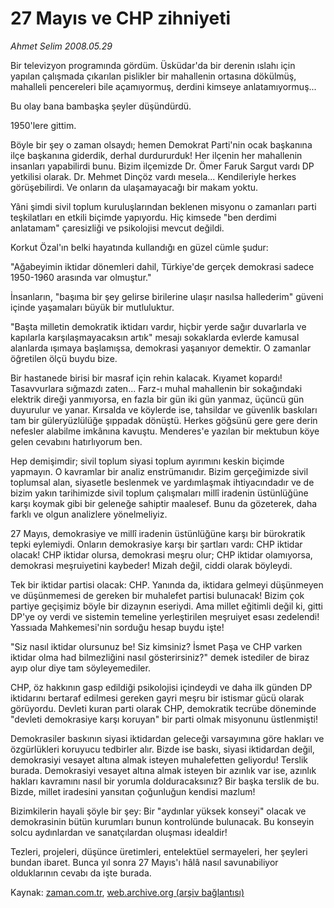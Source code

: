# 27 Mayıs ve  CHP zihniyeti

*Ahmet Selim 2008.05.29*

<tr><td class="metin" colspan="2" style="padding-top: 20px; padding-left: 5px; padding-right: 10px;">Bir televizyon programında gördüm. Üsküdar'da bir derenin ıslahı için yapılan çalışmada çıkarılan pislikler bir mahallenin ortasına dökülmüş, mahalleli pencereleri bile açamıyormuş, derdini kimseye anlatamıyormuş...</td></tr><tr><td class="metin" colspan="2" style="padding-top: 20px; padding-left: 5px; padding-right: 10px;"><p>Bu olay bana bambaşka şeyler düşündürdü.
<p> 1950'lere gittim. 
<p> Böyle bir şey o zaman olsaydı; hemen Demokrat Parti'nin ocak başkanına ilçe başkanına giderdik, derhal durdururduk! Her ilçenin her mahallenin insanları yapabilirdi bunu. Bizim ilçemizde Dr. Ömer Faruk Sargut vardı DP yetkilisi olarak. Dr. Mehmet Dinçöz vardı mesela... Kendileriyle herkes görüşebilirdi. Ve onların da ulaşamayacağı bir makam yoktu.
<p> Yâni şimdi sivil toplum kuruluşlarından beklenen misyonu o zamanları parti teşkilatları en etkili biçimde yapıyordu. Hiç kimsede "ben derdimi anlatamam" çaresizliği ve psikolojisi mevcut değildi. 
<p> Korkut Özal'ın belki hayatında kullandığı en güzel cümle şudur:
<p>"Ağabeyimin iktidar dönemleri dahil, Türkiye'de gerçek demokrasi sadece 1950-1960 arasında var olmuştur."
<p> İnsanların, "başıma bir şey gelirse birilerine ulaşır nasılsa hallederim" güveni içinde yaşamaları büyük bir mutluluktur.
<p> "Başta milletin demokratik iktidarı vardır, hiçbir yerde sağır duvarlarla ve kapılarla karşılaşmayacaksın artık" mesajı sokaklarda evlerde kamusal alanlarda ışımaya başlamışsa, demokrasi yaşanıyor demektir. O zamanlar öğretilen ölçü buydu bize.
<p> Bir hastanede birisi bir masraf için rehin kalacak. Kıyamet kopardı! Tasavvurlara sığmazdı zaten... Farz-ı muhal mahallenin bir sokağındaki elektrik direği yanmıyorsa, en fazla bir gün iki gün yanmaz, üçüncü gün duyurulur ve yanar. Kırsalda ve köylerde ise, tahsildar ve güvenlik baskıları tam bir güleryüzlülüğe şıppadak dönüştü. Herkes göğsünü gere gere derin nefesler alabilme imkânına kavuştu. Menderes'e yazılan bir mektubun köye gelen cevabını hatırlıyorum ben.
<p> Hep demişimdir; sivil toplum siyasi toplum ayırımını keskin biçimde yapmayın. O kavramlar bir analiz enstrümanıdır. Bizim gerçeğimizde sivil toplumsal alan, siyasetle beslenmek ve yardımlaşmak ihtiyacındadır ve de bizim yakın tarihimizde sivil toplum çalışmaları millî iradenin üstünlüğüne karşı koymak gibi bir geleneğe sahiptir maalesef. Bunu da gözeterek, daha farklı ve olgun analizlere yönelmeliyiz.
<p> 27 Mayıs, demokrasiye ve millî iradenin üstünlüğüne karşı bir bürokratik tepki eylemiydi. Onların demokrasiye karşı bir şartları vardı: CHP iktidar olacak! CHP iktidar olursa, demokrasi meşru olur; CHP iktidar olamıyorsa, demokrasi meşruiyetini kaybeder! Mizah değil, ciddi olarak böyleydi.
<p> Tek bir iktidar partisi olacak: CHP. Yanında da, iktidara gelmeyi düşünmeyen ve düşünmemesi de gereken bir muhalefet partisi bulunacak! Bizim çok partiye geçişimiz böyle bir dizaynın eseriydi. Ama millet eğitimli değil ki, gitti DP'ye oy verdi ve sistemin temeline yerleştirilen meşruiyet esası zedelendi! Yassıada Mahkemesi'nin sorduğu hesap buydu işte!
<p> "Siz nasıl iktidar olursunuz be! Siz kimsiniz? İsmet Paşa ve CHP varken iktidar olma had bilmezliğini nasıl gösterirsiniz?" demek istediler de biraz ayıp olur diye tam söyleyemediler.
<p> CHP, öz hakkının gasp edildiği psikolojisi içindeydi ve daha ilk günden DP iktidarını bertaraf edilmesi gereken gayri meşru bir istismar gücü olarak görüyordu. Devleti kuran parti olarak CHP, demokratik tecrübe döneminde "devleti demokrasiye karşı koruyan" bir parti olmak misyonunu üstlenmişti!
<p> Demokrasiler baskının siyasi iktidardan geleceği varsayımına göre hakları ve özgürlükleri koruyucu tedbirler alır. Bizde ise baskı, siyasi iktidardan değil, demokrasiyi vesayet altına almak isteyen muhalefetten geliyordu! Terslik burada. Demokrasiyi vesayet altına almak isteyen bir azınlık var ise, azınlık hakları kavramını nasıl bir yorumla dolduracaksınız? Bir başka terslik de bu. Bizde, millet iradesini yansıtan çoğunluğun kendisi mazlum!
<p> Bizimkilerin hayali şöyle bir şey: Bir "aydınlar yüksek konseyi" olacak ve demokrasinin bütün kurumları bunun kontrolünde bulunacak. Bu konseyin solcu aydınlardan ve sanatçılardan oluşması idealdir!
<p> Tezleri, projeleri, düşünce üretimleri, entelektüel sermayeleri, her şeyleri bundan ibaret. Bunca yıl sonra 27 Mayıs'ı hâlâ nasıl savunabiliyor olduklarının cevabı da işte burada.<br/></p></p></p></p></p></p></p></p></p></p></p></p></p></p></p></p></p></td></tr>

Kaynak: [zaman.com.tr](http://zaman.com.tr/yazar.do?yazino=695332), [web.archive.org (arşiv bağlantısı)](http://web.archive.org/web/20080601012134/http://www.zaman.com.tr:80/yazar.do?yazino=695332)
